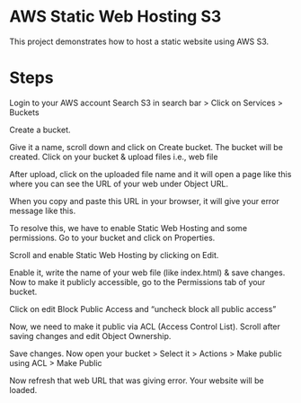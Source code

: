 # AWS Static Web Hosting S3
This project demonstrates how to host a static website using AWS S3.

# Steps
Login to your AWS account
Search S3 in search bar > Click on Services > Buckets
 
Create a bucket.
 
Give it a name, scroll down and click on Create bucket. The bucket will be created.
Click on your bucket & upload files i.e., web file
 
After upload, click on the uploaded file name and it will open a page like this where you can see the URL of your web under Object URL.
 
When you copy and paste this URL in your browser, it will give your error message like this.
 
To resolve this, we have to enable Static Web Hosting and some permissions.
Go to your bucket and click on Properties.
 
Scroll and enable Static Web Hosting by clicking on Edit.
 
Enable it, write the name of your web file (like index.html) & save changes.
Now to make it publicly accessible, go to the Permissions tab of your bucket.
 
Click on edit Block Public Access and “uncheck block all public access”
 
Now, we need to make it public via ACL (Access Control List).
Scroll after saving changes and edit Object Ownership.
 
 
Save changes.
Now open your bucket > Select it > Actions > Make public using ACL > Make Public
 
Now refresh that web URL that was giving error. Your website will be loaded.
 


